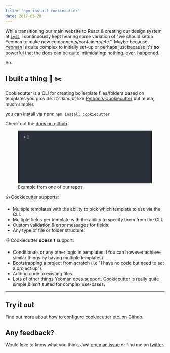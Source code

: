 ```yaml
---
title: 'npm install cookiecutter'
date: 2017-05-28
---
```


While transitioning our main website to React & creating our design system at [Lyst](https://www.lyst.com), I continuously kept hearing some variation of "we should setup Yeoman to make new components/containers/etc.". Maybe because [Yeoman](http://yeoman.io/) is quite complex to initially set-up or perhaps just because it's **so** powerful that the docs can be quite intimidating: nothing. ever. happened.

So...

## I built a thing 🍪 ✂️

Cookiecutter is a CLI for creating boilerplate files/folders based on templates you provide. It's kind of like [Python's Cookiecutter](https://github.com/audreyr/cookiecutter) but much, much simpler.

you can install via npm: `npm install cookiecutter`

Check out the [docs on github](https://github.com/mattvagni/cookiecutter).

<figure class="medium">
  <img src="../images/cookiecutter-example.gif" alt="Cookiecutter example">
  <figcaption>
    Example from one of our repos
  </figcaption>
</figure>

👍 Cookiecutter supports:

- Multiple templates with the ability to pick which template to use via the CLI.
- Multiple fields per template with the ability to specify them from the CLI.
- Custom validation & error messages for fields.
- Any type of file or folder structure.

👎 Cookiecutter **doesn't** support:

- Conditionals or any other logic in templates. (You can however achieve similar things by having multiple templates).
- Bootstrapping a project from scratch (i.e "I have no code but need to set a project up").
- Adding code to existing files.
- Lots of other things Yeoman does support. Cookiecutter is really quite simple & isn't suited for complex use-cases.

---

## Try it out

Find out more about [how to configure cookiecutter etc. on Github](https://github.com/mattvagni/cookiecutter).

## Any feedback?

Would love to know what you think. Just [open an issue](https://github.com/mattvagni/cookiecutter/issues/new) or find me on [twitter](https://www.twitter.com/mattvagni).
